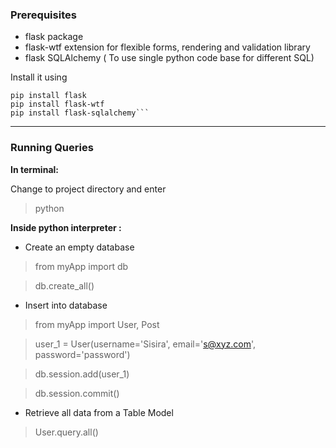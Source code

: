 ### Prerequisites

- flask package
- flask-wtf extension for flexible forms, rendering and validation library 
- flask SQLAlchemy ( To use single python code base for different SQL)

Install it using

```
pip install flask
pip install flask-wtf
pip install flask-sqlalchemy```
```

-----
### Running Queries

**In terminal:**

Change to project directory and enter
> python

**Inside python interpreter :**

- Create an empty database
> from myApp import db

> db.create_all()

- Insert into database
> from myApp import User, Post

> user_1 = User(username='Sisira', email='s@xyz.com', password='password')

> db.session.add(user_1)

> db.session.commit()

- Retrieve all data from a Table Model
> User.query.all()






